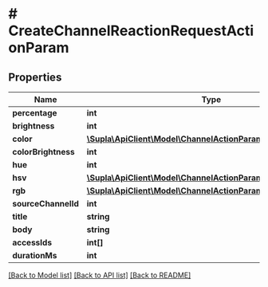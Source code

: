 # # CreateChannelReactionRequestActionParam

## Properties

Name | Type | Description | Notes
------------ | ------------- | ------------- | -------------
**percentage** | **int** |  | [optional]
**brightness** | **int** |  | [optional]
**color** | [**\Supla\ApiClient\Model\ChannelActionParamsRgbwOneOfColor**](ChannelActionParamsRgbwOneOfColor.md) |  | [optional]
**colorBrightness** | **int** |  | [optional]
**hue** | **int** |  | [optional]
**hsv** | [**\Supla\ApiClient\Model\ChannelActionParamsRgbwOneOf2Hsv**](ChannelActionParamsRgbwOneOf2Hsv.md) |  | [optional]
**rgb** | [**\Supla\ApiClient\Model\ChannelActionParamsRgbwOneOf3Rgb**](ChannelActionParamsRgbwOneOf3Rgb.md) |  | [optional]
**sourceChannelId** | **int** |  | [optional]
**title** | **string** |  | [optional]
**body** | **string** |  | [optional]
**accessIds** | **int[]** |  | [optional]
**durationMs** | **int** |  | [optional]

[[Back to Model list]](../../README.md#models) [[Back to API list]](../../README.md#endpoints) [[Back to README]](../../README.md)
